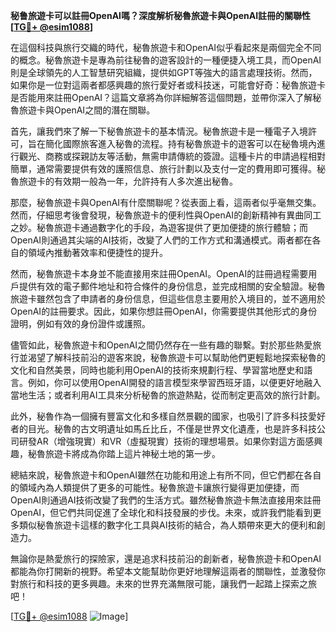 **秘鲁旅遊卡可以註冊OpenAI嗎？深度解析秘魯旅遊卡與OpenAI註冊的關聯性[[TG💪+ @esim1088](https://t.me/s/esim1088)]**

在這個科技與旅行交織的時代，秘魯旅遊卡和OpenAI似乎看起來是兩個完全不同的概念。秘魯旅遊卡是專為前往秘魯的遊客設計的一種便捷入境工具，而OpenAI則是全球領先的人工智慧研究組織，提供如GPT等強大的語言處理技術。然而，如果你是一位對這兩者都感興趣的旅行愛好者或科技迷，可能會好奇：秘魯旅遊卡是否能用來註冊OpenAI？這篇文章將為你詳細解答這個問題，並帶你深入了解秘魯旅遊卡與OpenAI之間的潛在關聯。

首先，讓我們來了解一下秘魯旅遊卡的基本情況。秘魯旅遊卡是一種電子入境許可，旨在簡化國際旅客進入秘魯的流程。持有秘魯旅遊卡的遊客可以在秘魯境內進行觀光、商務或探親訪友等活動，無需申請傳統的簽證。這種卡片的申請過程相對簡單，通常需要提供有效的護照信息、旅行計劃以及支付一定的費用即可獲得。秘魯旅遊卡的有效期一般為一年，允許持有人多次進出秘魯。

那麼，秘魯旅遊卡與OpenAI有什麼關聯呢？從表面上看，這兩者似乎毫無交集。然而，仔細思考後會發現，秘魯旅遊卡的便利性與OpenAI的創新精神有異曲同工之妙。秘魯旅遊卡通過數字化的手段，為遊客提供了更加便捷的旅行體驗；而OpenAI則通過其尖端的AI技術，改變了人們的工作方式和溝通模式。兩者都在各自的領域內推動著效率和便捷性的提升。

然而，秘魯旅遊卡本身並不能直接用來註冊OpenAI。OpenAI的註冊過程需要用戶提供有效的電子郵件地址和符合條件的身份信息，並完成相關的安全驗證。秘魯旅遊卡雖然包含了申請者的身份信息，但這些信息主要用於入境目的，並不適用於OpenAI的註冊要求。因此，如果你想註冊OpenAI，你需要提供其他形式的身份證明，例如有效的身份證件或護照。

儘管如此，秘魯旅遊卡和OpenAI之間仍然存在一些有趣的聯繫。對於那些熱愛旅行並渴望了解科技前沿的遊客來說，秘魯旅遊卡可以幫助他們更輕鬆地探索秘魯的文化和自然美景，同時也能利用OpenAI的技術來規劃行程、學習當地歷史和語言。例如，你可以使用OpenAI開發的語言模型來學習西班牙語，以便更好地融入當地生活；或者利用AI工具來分析秘魯的旅遊熱點，從而制定更高效的旅行計劃。

此外，秘魯作為一個擁有豐富文化和多樣自然景觀的國家，也吸引了許多科技愛好者的目光。秘魯的古文明遺址如馬丘比丘，不僅是世界文化遺產，也是許多科技公司研發AR（增強現實）和VR（虛擬現實）技術的理想場景。如果你對這方面感興趣，秘魯旅遊卡將成為你踏上這片神秘土地的第一步。

總結來說，秘魯旅遊卡和OpenAI雖然在功能和用途上有所不同，但它們都在各自的領域內為人類提供了更多的可能性。秘魯旅遊卡讓旅行變得更加便捷，而OpenAI則通過AI技術改變了我們的生活方式。雖然秘魯旅遊卡無法直接用來註冊OpenAI，但它們共同促進了全球化和科技發展的步伐。未來，或許我們能看到更多類似秘魯旅遊卡這樣的數字化工具與AI技術的結合，為人類帶來更大的便利和創造力。

無論你是熱愛旅行的探險家，還是追求科技前沿的創新者，秘魯旅遊卡和OpenAI都能為你打開新的視野。希望本文能幫助你更好地理解這兩者的關聯性，並激發你對旅行和科技的更多興趣。未來的世界充滿無限可能，讓我們一起踏上探索之旅吧！

[[TG💪+ @esim1088](https://t.me/s/esim1088) ![Image](https://i.postimg.cc/4NQfJmqS/Snipaste-2025-05-13-00-14-12.png)]